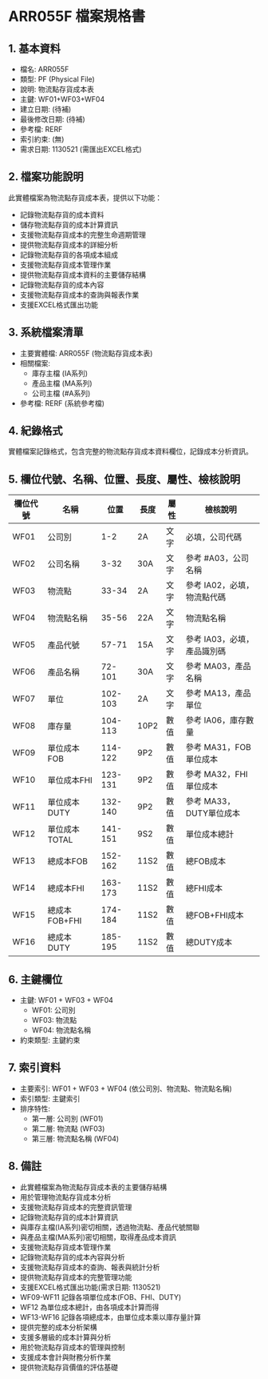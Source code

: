 # ARR055F 檔案規格書

## 1. 基本資料
- 檔名: ARR055F
- 類型: PF (Physical File)
- 說明: 物流點存貨成本表
- 主鍵: WF01+WF03+WF04
- 建立日期: (待補)
- 最後修改日期: (待補)
- 參考檔: RERF
- 索引約束: (無)
- 需求日期: 1130521 (需匯出EXCEL格式)

## 2. 檔案功能說明
此實體檔案為物流點存貨成本表，提供以下功能：
- 記錄物流點存貨的成本資料
- 儲存物流點存貨的成本計算資訊
- 支援物流點存貨成本的完整生命週期管理
- 提供物流點存貨成本的詳細分析
- 記錄物流點存貨的各項成本組成
- 支援物流點存貨成本管理作業
- 提供物流點存貨成本資料的主要儲存結構
- 記錄物流點存貨的成本內容
- 支援物流點存貨成本的查詢與報表作業
- 支援EXCEL格式匯出功能

## 3. 系統檔案清單
- 主要實體檔: ARR055F (物流點存貨成本表)
- 相關檔案: 
  - 庫存主檔 (IA系列)
  - 產品主檔 (MA系列)
  - 公司主檔 (#A系列)
- 參考檔: RERF (系統參考檔)

## 4. 紀錄格式
實體檔案記錄格式，包含完整的物流點存貨成本資料欄位，記錄成本分析資訊。

## 5. 欄位代號、名稱、位置、長度、屬性、檢核說明
| 欄位代號 | 名稱 | 位置 | 長度 | 屬性 | 檢核說明 |
|----------|------|------|------|------|----------|
| WF01 | 公司別 | 1-2 | 2A | 文字 | 必填，公司代碼 |
| WF02 | 公司名稱 | 3-32 | 30A | 文字 | 參考 #A03，公司名稱 |
| WF03 | 物流點 | 33-34 | 2A | 文字 | 參考 IA02，必填，物流點代碼 |
| WF04 | 物流點名稱 | 35-56 | 22A | 文字 | 物流點名稱 |
| WF05 | 產品代號 | 57-71 | 15A | 文字 | 參考 IA03，必填，產品識別碼 |
| WF06 | 產品名稱 | 72-101 | 30A | 文字 | 參考 MA03，產品名稱 |
| WF07 | 單位 | 102-103 | 2A | 文字 | 參考 MA13，產品單位 |
| WF08 | 庫存量 | 104-113 | 10P2 | 數值 | 參考 IA06，庫存數量 |
| WF09 | 單位成本FOB | 114-122 | 9P2 | 數值 | 參考 MA31，FOB單位成本 |
| WF10 | 單位成本FHI | 123-131 | 9P2 | 數值 | 參考 MA32，FHI單位成本 |
| WF11 | 單位成本DUTY | 132-140 | 9P2 | 數值 | 參考 MA33，DUTY單位成本 |
| WF12 | 單位成本TOTAL | 141-151 | 9S2 | 數值 | 單位成本總計 |
| WF13 | 總成本FOB | 152-162 | 11S2 | 數值 | 總FOB成本 |
| WF14 | 總成本FHI | 163-173 | 11S2 | 數值 | 總FHI成本 |
| WF15 | 總成本FOB+FHI | 174-184 | 11S2 | 數值 | 總FOB+FHI成本 |
| WF16 | 總成本DUTY | 185-195 | 11S2 | 數值 | 總DUTY成本 |

## 6. 主鍵欄位
- 主鍵: WF01 + WF03 + WF04
  - WF01: 公司別
  - WF03: 物流點
  - WF04: 物流點名稱
- 約束類型: 主鍵約束

## 7. 索引資料
- 主要索引: WF01 + WF03 + WF04 (依公司別、物流點、物流點名稱)
- 索引類型: 主鍵索引
- 排序特性: 
  - 第一層: 公司別 (WF01)
  - 第二層: 物流點 (WF03)
  - 第三層: 物流點名稱 (WF04)

## 8. 備註
- 此實體檔案為物流點存貨成本表的主要儲存結構
- 用於管理物流點存貨成本分析
- 支援物流點存貨成本的完整資訊管理
- 記錄物流點存貨的成本計算資訊
- 與庫存主檔(IA系列)密切相關，透過物流點、產品代號關聯
- 與產品主檔(MA系列)密切相關，取得產品成本資訊
- 支援物流點存貨成本管理作業
- 記錄物流點存貨的成本內容與分析
- 支援物流點存貨成本的查詢、報表與統計分析
- 提供物流點存貨成本的完整管理功能
- 支援EXCEL格式匯出功能(需求日期: 1130521)
- WF09-WF11 記錄各項單位成本(FOB、FHI、DUTY)
- WF12 為單位成本總計，由各項成本計算而得
- WF13-WF16 記錄各項總成本，由單位成本乘以庫存量計算
- 提供完整的成本分析架構
- 支援多層級的成本計算與分析
- 用於物流點存貨成本的管理與控制
- 支援成本會計與財務分析作業
- 提供物流點存貨價值的評估基礎 